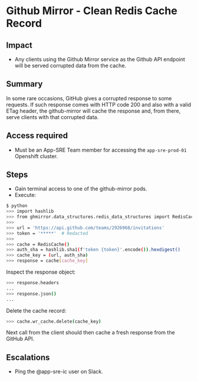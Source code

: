 # Github Mirror - Clean Redis Cache Record

## Impact

- Any clients using the Github Mirror service as the Github API endpoint
  will be served corrupted data from the cache.

## Summary

In some rare occasions, GitHub gives a corrupted response to some requests. If
such response comes with HTTP code 200 and also with a valid ETag header, the
github-mirror will cache the response and, from there, serve clients with that
corrupted data.

## Access required

- Must be an App-SRE Team member for accessing the `app-sre-prod-01` Openshift
  cluster.

## Steps

- Gain terminal access to one of the github-mirror pods.
- Execute:

```bash
$ python
>>> import hashlib
>>> from ghmirror.data_structures.redis_data_structures import RedisCache
>>>
>>> url = 'https://api.github.com/teams/2926968/invitations'
>>> token = '*****'  # Redacted
>>>
>>> cache = RedisCache()
>>> auth_sha = hashlib.sha1(f'token {token}'.encode()).hexdigest()
>>> cache_key = (url, auth_sha)
>>> response = cache[cache_key]
```

Inspect the response object:

```bash
>>> response.headers
...
>>> response.json()
...
```

Delete the cache record:

```bash
>>> cache.wr_cache.delete(cache_key)
```

Next call from the client should then cache a fresh response from the GitHub
API.

## Escalations

- Ping the @app-sre-ic user on Slack.
